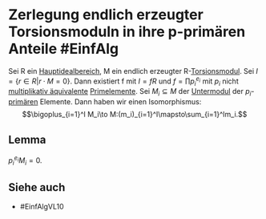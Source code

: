# Zerlegung endlich erzeugter Torsionsmoduln in ihre p-primären Anteile #EinfAlg 
Sei R ein [Hauptidealbereich](Einf.%20Alg/Definition/Hauptidealbereiche.md), M ein endlich erzeugter R-[Torsionsmodul](Einf.%20Alg/Definition/Torsion.md). Sei $I=\{r\in R|r\cdot M=0\}$. Dann existiert f mit $I=fR$ und $f=\prod p_i^{e_i}$ mit $p_i$ nicht [multiplikativ äquivalente](Einf.%20Alg/Definition/multiplikativ%20%C3%A4quivalent.md) [Primelemente](Einf.%20Alg/Definition/Primelement.md).
Sei $M_i\subseteq M$ der [Untermodul](Einf.%20Alg/Definition/Untermoduln.md) der $p_i$-[primären](Einf.%20Alg/Definition/p-prim%C3%A4re%20Moduln.md) Elemente. Dann haben wir einen Isomorphismus:
$$\bigoplus_{i=1}^I M_i\to M:(m_i)_{i=1}^I\mapsto\sum_{i=1}^Im_i.$$
## Lemma
$p_i^{e_i}M_i=0$.
## Siehe auch
- #EinfAlgVL10 